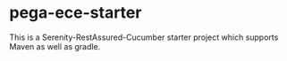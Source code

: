 # pega-ece-starter
This is a Serenity-RestAssured-Cucumber starter project which supports Maven as well as gradle.
